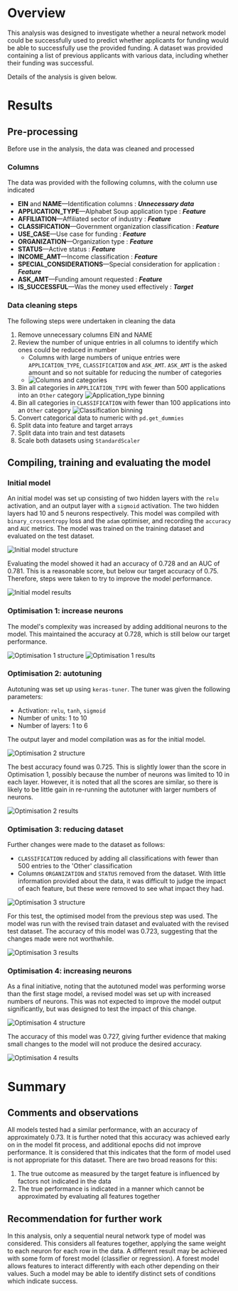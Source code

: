 # Overview

This analysis was designed to investigate whether a neural network model could be successfully used to predict whether applicants for funding would be able to successfully use the provided funding. A dataset was provided containing a list of previous applicants with various data, including whether their funding was successful.

Details of the analysis is given below.

# Results

## Pre-processing

Before use in the analysis, the data was cleaned and processed

### Columns

The data was provided with the following columns, with the column use indicated

* **EIN** and **NAME**—Identification columns : ***Unnecessary data***
* **APPLICATION_TYPE**—Alphabet Soup application type : ***Feature***
* **AFFILIATION**—Affiliated sector of industry : ***Feature***
* **CLASSIFICATION**—Government organization classification : ***Feature***
* **USE_CASE**—Use case for funding : ***Feature***
* **ORGANIZATION**—Organization type : ***Feature***
* **STATUS**—Active status : ***Feature***
* **INCOME_AMT**—Income classification : ***Feature***
* **SPECIAL_CONSIDERATIONS**—Special consideration for application : ***Feature***
* **ASK_AMT**—Funding amount requested : ***Feature***
* **IS_SUCCESSFUL**—Was the money used effectively : ***Target***

### Data cleaning steps

The following steps were undertaken in cleaning the data

1. Remove unnecessary columns EIN and NAME
2. Review the number of unique entries in all columns to identify which ones could be reduced in number
   - Columns with large numbers of unique entries were `APPLICATION_TYPE`, `CLASSIFICATION` and `ASK_AMT`. `ASK_AMT` is the asked amount and so not suitable for reducing the number of categories  
   - ![Columns and categories](img/columns.png)
3. Bin all categories in `APPLICATION_TYPE` with fewer than 500 applications into an `Other` category  ![Application_type binning](img/application_type.png)
4. Bin all categories in `CLASSIFICATION` with fewer than 100 applications into an `Other` category  ![Classification binning](img/classification.png)
5. Convert categorical data to numeric with `pd.get_dummies`
6. Split data into feature and target arrays
7. Split data into train and test datasets
8. Scale both datasets using `StandardScaler`

## Compiling, training and evaluating the model

### Initial model

An initial model was set up consisting of two hidden layers with the `relu` activation, and an output layer with a `sigmoid` activation. The two hidden layers had 10 and 5 neurons respectively. This model was compiled with `binary_crossentropy` loss and the `adam` optimiser, and recording the `accuracy` and `AUC` metrics. The model was trained on the training dataset and evaluated on the test dataset.

![Initial model structure](img/initial_structure.png)

Evaluating the model showed it had an accuracy of 0.728 and an AUC of 0.781. This is a reasonable score, but below our target accuracy of 0.75. Therefore, steps were taken to try to improve the model performance.

![Initial model results](img/initial_results.png)

### Optimisation 1: increase neurons

The model's complexity was increased by adding additional neurons to the model. This maintained the accuracy at 0.728, which is still below our target performance.

![Optimisation 1 structure](img/opt1_structure.png)
![Optimisation 1 results](img/opt1_results.png)

### Optimisation 2: autotuning

Autotuning was set up using `keras-tuner`. The tuner was given the following parameters:
- Activation: `relu`, `tanh`, `sigmoid`
- Number of units: 1 to 10
- Number of layers: 1 to 6

The output layer and model compilation was as for the initial model.

![Optimisation 2 structure](img/opt2_structure.png)

The best accuracy found was 0.725. This is slightly lower than the score in Optimisation 1, possibly because the number of neurons was limited to 10 in each layer. However, it is noted that all the scores are similar, so there is likely to be little gain in re-running the autotuner with larger numbers of neurons.

![Optimisation 2 results](img/opt2_results.png)

### Optimisation 3: reducing dataset

Further changes were made to the dataset as follows:

- `CLASSIFICATION` reduced by adding all classifications with fewer than 500 entries to the 'Other' classification
- Columns `ORGANIZATION` and `STATUS` removed from the dataset. With little information provided about the data, it was difficult to judge the impact of each feature, but these were removed to see what impact they had.

![Optimisation 3 structure](img/opt3_structure.png)

For this test, the optimised model from the previous step was used. The model was run with the revised train dataset and evaluated with the revised test dataset. The accuracy of this model was 0.723, suggesting that the changes made were not worthwhile.

![Optimisation 3 results](img/opt3_results.png)

### Optimisation 4: increasing neurons

As a final initiative, noting that the autotuned model was performing worse than the first stage model, a revised model was set up with increased numbers of neurons. This was not expected to improve the model output significantly, but was designed to test the impact of this change.

![Optimisation 4 structure](img/opt4_structure.png)

The accuracy of this model was 0.727, giving further evidence that making small changes to the model will not produce the desired accuracy.

![Optimisation 4 results](img/opt4_results.png)

# Summary
## Comments and observations

All models tested had a similar performance, with an accuracy of approximately 0.73. It is further noted that this accuracy was achieved early on in the model fit process, and additional epochs did not improve performance. It is considered that this indicates that the form of model used is not appropriate for this dataset. There are two broad reasons for this:

1. The true outcome as measured by the target feature is influenced by factors not indicated in the data
2. The true performance is indicated in a manner which cannot be approximated by evaluating all features together

## Recommendation for further work
In this analysis, only a sequential neural network type of model was considered. This considers all features together, applying the same weight to each neuron for each row in the data. A different result may be achieved with some form of forest model (classifier or regression). A forest model allows features to interact differently with each other depending on their values. Such a model may be able to identify distinct sets of conditions which indicate success.



